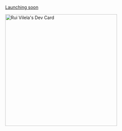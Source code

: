 [Launching soon](https://www.qwertytek.com)

<a href="https://app.daily.dev/ruivilela"><img src="https://api.daily.dev/devcards/v2/IqTddUzCCkuT7gP4EaaEU.png?type=default&r=dwp" width="356" alt="Rui Vilela's Dev Card"/></a>
